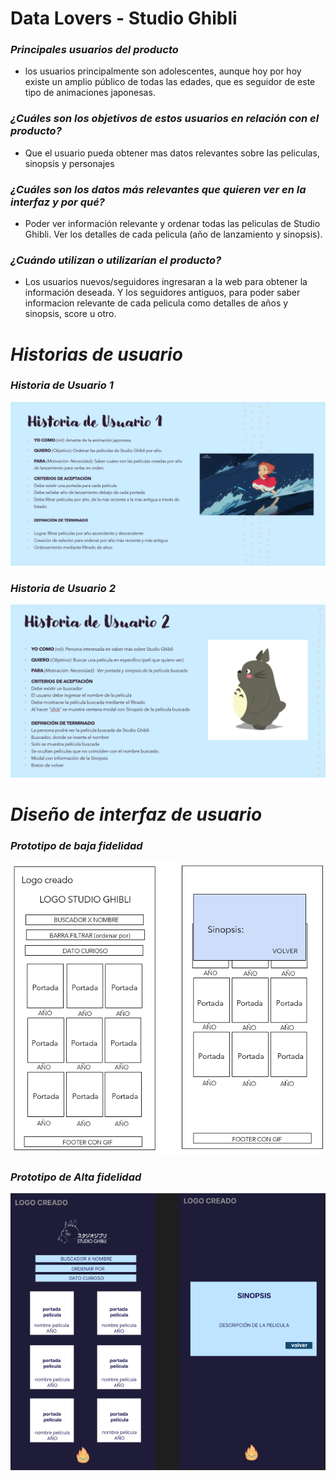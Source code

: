 

# **Data Lovers - Studio Ghibli**

### ***Principales usuarios del producto***
* los usuarios principalmente son adolescentes, aunque hoy por hoy existe un amplio público de todas las edades, que es seguidor de este tipo de animaciones japonesas.

### ***¿Cuáles son los objetivos de estos usuarios en relación con el producto?***
* Que el usuario pueda obtener mas datos relevantes sobre las peliculas, sinopsis y personajes

### ***¿Cuáles son los datos más relevantes que quieren ver en la interfaz y por qué?***

* Poder ver información relevante y ordenar todas las peliculas de Studio Ghibli. Ver los detalles de cada pelicula (año de lanzamiento y sinopsis).

### ***¿Cuándo utilizan o utilizarían el producto?***

* Los usuarios nuevos/seguidores ingresaran a la web para obtener la información deseada. Y los seguidores antiguos, para poder saber informacion relevante de cada pelicula como detalles de años y sinopsis, score u otro.

# *Historias de usuario*

### ***Historia de Usuario 1***

![HU](src/img/H.U.1.png)

### ***Historia de Usuario 2***

![HU](src/img/H.U.2.png)

# *Diseño de interfaz de usuario*

### ***Prototipo de baja fidelidad***

![prototipo1](src/img/Baja%20Fidelidad.png)


### ***Prototipo de Alta fidelidad***

![prototipo2](src/img/Prototipo%20de%20Alta%20Fidelidad.png)

